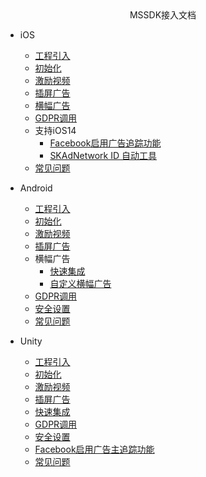 <!-- _navbar.md -->

<center>MSSDK接入文档</center>

* iOS
  * [工程引入](mssdk/ios/ios_start.md)
  * [初始化](mssdk/ios/ios_init.md)
  * [激励视频](mssdk/ios/ios_reward.md)
  * [插屏广告](mssdk/ios/ios_interstitial.md)
  * [横幅广告](mssdk/ios/ios_banner.md)
  * [GDPR调用](mssdk/ios/ios_gdpr.md)
  * 支持iOS14
	* [Facebook启用广告追踪功能](mssdk/ios/ios_facebook.md)
	* [SKAdNetwork ID 自动工具](mssdk/ios/ios_skadnetwork.md)
  * [常见问题](mssdk/ios/ios_faq.md)

* Android
  * [工程引入](mssdk/android/android_start.md)
  * [初始化](mssdk/android/android_init.md)
  * [激励视频](mssdk/android/android_reward.md)
  * [插屏广告](mssdk/android/android_interstitial.md)
  * 横幅广告
	* [快速集成](mssdk/android/android_banner1.md)
	* [自定义横幅广告](mssdk/android/android_banner2.md)
  * [GDPR调用](mssdk/android/android_gdpr.md)
  * [安全设置](mssdk/android/android_security.md)
  * [常见问题](mssdk/android/android_faq.md)
  
* Unity
  * [工程引入](mssdk/unity/unity_start.md)
  * [初始化](mssdk/unity/unity_init.md)
  * [激励视频](mssdk/unity/unity_reward.md)
  * [插屏广告](mssdk/unity/unity_interstitial.md)
  * [快速集成](mssdk/unity/unity_banner.md)
  * [GDPR调用](mssdk/unity/unity_gdpr.md)
  * [安全设置](mssdk/unity/unity_security.md)
  * [Facebook启用广告主追踪功能](mssdk/unity/unity_facebook.md)
  * [常见问题](mssdk/unity/unity_faq.md)
